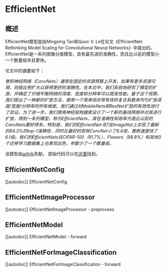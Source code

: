 <!--版权所有2023年HuggingFace团队。

根据Apache许可证，第2版（“许可证”），除非遵守许可证，否则不能使用此文件。
您可以在以下网址获得许可证副本

http://www.apache.org/licenses/LICENSE-2.0

除非适用法律或书面同意，否则根据许可证分发的软件将按照“原样”方式分发，没有任何形式的明示或暗示担保。
请注意，此文件采用Markdown格式，但包含了我们的文档构建器的特定语法（类似于MDX），这可能在您的Markdown查看器中无法正确呈现。

-->

# EfficientNet

## 概述

EfficientNet模型是由Mingxing Tan和Quoc V. Le在论文《EfficientNet: Rethinking Model Scaling for Convolutional Neural Networks》中提出的。EfficientNet是一系列图像分类模型，具有最先进的准确性，而且比以前的模型小一个数量级并且更快。

论文中的摘要如下：

*卷积神经网络（ConvNets）通常在固定的资源预算上开发，如果有更多资源可用，则按比例扩大以获得更好的准确性。在本文中，我们系统地研究了模型的扩放，并确定了仔细平衡网络的深度、宽度和分辨率可以提高性能。基于这个观察，我们提出了一种新的扩放方法，使用一个简单但非常有效的复合系数来均匀扩放深度/宽度/分辨率的所有维度。我们通过对MobileNets和ResNet扩放的有效性进行了验证。为了进一步，我们使用神经架构搜索设计了一个新的基线网络并对其进行扩放，得到一系列模型，称为EfficientNets，其在准确性和效率方面比以前的ConvNets要好得多。特别是，我们的EfficientNet-B7在ImageNet上实现了最新的84.3%的top-1准确性，同时比最好的现有ConvNet小了8.4倍，推断速度快了6.1倍。我们的EfficientNets在CIFAR-100（91.7%），Flowers（98.8%）和其他3个迁移学习数据集上也表现出色，参数少了一个数量级。*

该模型由[adirik](https://huggingface.co/adirik)贡献。
原始代码可以在[这里](https://github.com/tensorflow/tpu/tree/master/models/official/efficientnet)找到。

## EfficientNetConfig

[[autodoc]] EfficientNetConfig

## EfficientNetImageProcessor

[[autodoc]] EfficientNetImageProcessor
    - preprocess

## EfficientNetModel

[[autodoc]] EfficientNetModel
    - forward

## EfficientNetForImageClassification

[[autodoc]] EfficientNetForImageClassification
    - forward
